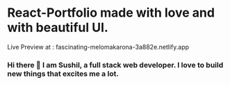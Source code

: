 # React-Portfolio made with love and with beautiful UI.

Live Preview at : fascinating-melomakarona-3a882e.netlify.app

### Hi there 👋 I am Sushil, a full stack web developer. I love to build new things that excites me a lot.
